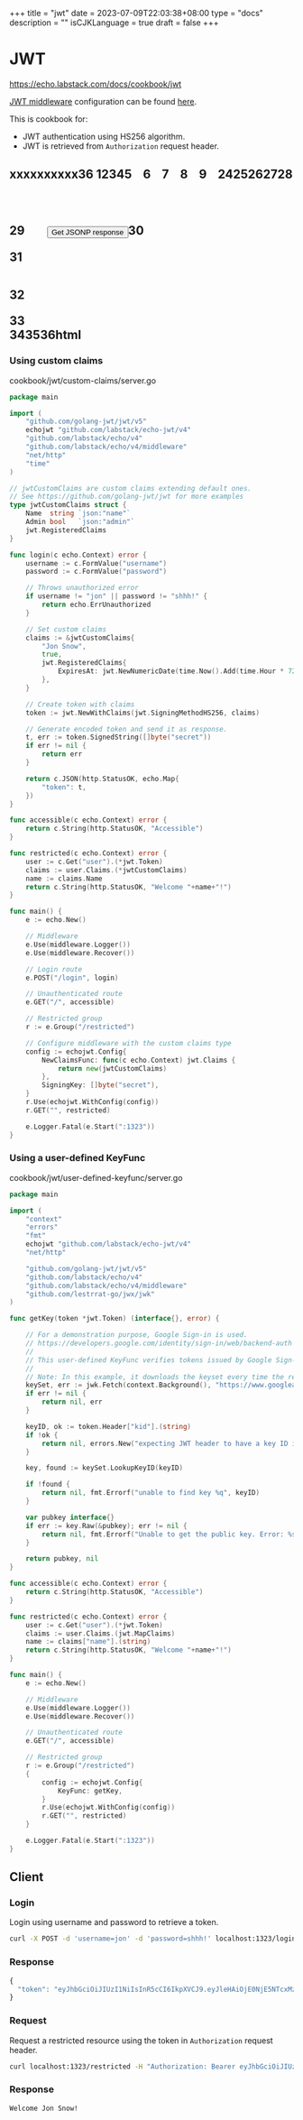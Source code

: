 +++
title = "jwt"
date = 2023-07-09T22:03:38+08:00
type = "docs"
description = ""
isCJKLanguage = true
draft = false
+++

# JWT

https://echo.labstack.com/docs/cookbook/jwt

[JWT middleware](https://echo.labstack.com/docs/middleware/jwt) configuration can be found [here](https://echo.labstack.com/docs/middleware/jwt#configuration).

This is cookbook for:

- JWT authentication using HS256 algorithm.
- JWT is retrieved from `Authorization` request header.

## xxxxxxxxxx36 1<!DOCTYPE html>2<html>3​4<head>5    <meta http-equiv="Content-Type" content="text/html; charset=UTF-8" />6    <link rel="stylesheet" href="https://maxcdn.bootstrapcdn.com/bootstrap/3.3.5/css/bootstrap.min.css">7    <title>JSONP</title>8    <script type="text/javascript" src="//ajax.googleapis.com/ajax/libs/jquery/1/jquery.min.js"></script>9    <script type="text/javascript">10        var host_prefix = 'http://localhost:1323';11        $(document).ready(function() {12            // JSONP version - add 'callback=?' to the URL - fetch the JSONP response to the request13            $("#jsonp-button").click(function(e) {14                e.preventDefault();15                // The only difference on the client end is the addition of 'callback=?' to the URL16                var url = host_prefix + '/jsonp?callback=?';17                $.getJSON(url, function(jsonp) {18                    console.log(jsonp);19                    $("#jsonp-response").html(JSON.stringify(jsonp, null, 2));20                });21            });22        });23    </script>24​25</head>26​27<body>28    <div class="container" style="margin-top: 50px;">29        <input type="button" class="btn btn-primary btn-lg" id="jsonp-button" value="Get JSONP response">30        <p>31            <pre id="jsonp-response"></pre>32        </p>33    </div>34</body>35​36</html>html

### Using custom claims

cookbook/jwt/custom-claims/server.go

```go
package main

import (
	"github.com/golang-jwt/jwt/v5"
	echojwt "github.com/labstack/echo-jwt/v4"
	"github.com/labstack/echo/v4"
	"github.com/labstack/echo/v4/middleware"
	"net/http"
	"time"
)

// jwtCustomClaims are custom claims extending default ones.
// See https://github.com/golang-jwt/jwt for more examples
type jwtCustomClaims struct {
	Name  string `json:"name"`
	Admin bool   `json:"admin"`
	jwt.RegisteredClaims
}

func login(c echo.Context) error {
	username := c.FormValue("username")
	password := c.FormValue("password")

	// Throws unauthorized error
	if username != "jon" || password != "shhh!" {
		return echo.ErrUnauthorized
	}

	// Set custom claims
	claims := &jwtCustomClaims{
		"Jon Snow",
		true,
		jwt.RegisteredClaims{
			ExpiresAt: jwt.NewNumericDate(time.Now().Add(time.Hour * 72)),
		},
	}

	// Create token with claims
	token := jwt.NewWithClaims(jwt.SigningMethodHS256, claims)

	// Generate encoded token and send it as response.
	t, err := token.SignedString([]byte("secret"))
	if err != nil {
		return err
	}

	return c.JSON(http.StatusOK, echo.Map{
		"token": t,
	})
}

func accessible(c echo.Context) error {
	return c.String(http.StatusOK, "Accessible")
}

func restricted(c echo.Context) error {
	user := c.Get("user").(*jwt.Token)
	claims := user.Claims.(*jwtCustomClaims)
	name := claims.Name
	return c.String(http.StatusOK, "Welcome "+name+"!")
}

func main() {
	e := echo.New()

	// Middleware
	e.Use(middleware.Logger())
	e.Use(middleware.Recover())

	// Login route
	e.POST("/login", login)

	// Unauthenticated route
	e.GET("/", accessible)

	// Restricted group
	r := e.Group("/restricted")

	// Configure middleware with the custom claims type
	config := echojwt.Config{
		NewClaimsFunc: func(c echo.Context) jwt.Claims {
			return new(jwtCustomClaims)
		},
		SigningKey: []byte("secret"),
	}
	r.Use(echojwt.WithConfig(config))
	r.GET("", restricted)

	e.Logger.Fatal(e.Start(":1323"))
}
```



### Using a user-defined KeyFunc

cookbook/jwt/user-defined-keyfunc/server.go

```go
package main

import (
	"context"
	"errors"
	"fmt"
	echojwt "github.com/labstack/echo-jwt/v4"
	"net/http"

	"github.com/golang-jwt/jwt/v5"
	"github.com/labstack/echo/v4"
	"github.com/labstack/echo/v4/middleware"
	"github.com/lestrrat-go/jwx/jwk"
)

func getKey(token *jwt.Token) (interface{}, error) {

	// For a demonstration purpose, Google Sign-in is used.
	// https://developers.google.com/identity/sign-in/web/backend-auth
	//
	// This user-defined KeyFunc verifies tokens issued by Google Sign-In.
	//
	// Note: In this example, it downloads the keyset every time the restricted route is accessed.
	keySet, err := jwk.Fetch(context.Background(), "https://www.googleapis.com/oauth2/v3/certs")
	if err != nil {
		return nil, err
	}

	keyID, ok := token.Header["kid"].(string)
	if !ok {
		return nil, errors.New("expecting JWT header to have a key ID in the kid field")
	}

	key, found := keySet.LookupKeyID(keyID)

	if !found {
		return nil, fmt.Errorf("unable to find key %q", keyID)
	}

	var pubkey interface{}
	if err := key.Raw(&pubkey); err != nil {
		return nil, fmt.Errorf("Unable to get the public key. Error: %s", err.Error())
	}

	return pubkey, nil
}

func accessible(c echo.Context) error {
	return c.String(http.StatusOK, "Accessible")
}

func restricted(c echo.Context) error {
	user := c.Get("user").(*jwt.Token)
	claims := user.Claims.(jwt.MapClaims)
	name := claims["name"].(string)
	return c.String(http.StatusOK, "Welcome "+name+"!")
}

func main() {
	e := echo.New()

	// Middleware
	e.Use(middleware.Logger())
	e.Use(middleware.Recover())

	// Unauthenticated route
	e.GET("/", accessible)

	// Restricted group
	r := e.Group("/restricted")
	{
		config := echojwt.Config{
			KeyFunc: getKey,
		}
		r.Use(echojwt.WithConfig(config))
		r.GET("", restricted)
	}

	e.Logger.Fatal(e.Start(":1323"))
}
```



## Client

### Login

Login using username and password to retrieve a token.

```sh
curl -X POST -d 'username=jon' -d 'password=shhh!' localhost:1323/login
```



### Response

```js
{
  "token": "eyJhbGciOiJIUzI1NiIsInR5cCI6IkpXVCJ9.eyJleHAiOjE0NjE5NTcxMzZ9.RB3arc4-OyzASAaUhC2W3ReWaXAt_z2Fd3BN4aWTgEY"
}
```



### Request

Request a restricted resource using the token in `Authorization` request header.

```sh
curl localhost:1323/restricted -H "Authorization: Bearer eyJhbGciOiJIUzI1NiIsInR5cCI6IkpXVCJ9.eyJleHAiOjE0NjE5NTcxMzZ9.RB3arc4-OyzASAaUhC2W3ReWaXAt_z2Fd3BN4aWTgEY"
```



### Response

```sh
Welcome Jon Snow!
```